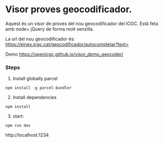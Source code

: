 
# Visor proves geocodificador.
Aquest és un visor de proves del nou geocodificador del ICGC. Està feta amb node+ jQuery de forma molt senzilla.

La url del nou geocodificador és: https://eines.icgc.cat/geocodificador/autocompletar?text=

Demo https://openicgc.github.io/visor_demo_geocoder/

### Steps

1. Install globally parcel
```
npm install -g parcel-bundler
```

2. Install dependencies
```
npm install
```

3. start:
```
npm run dev
```


http://localhost:1234



